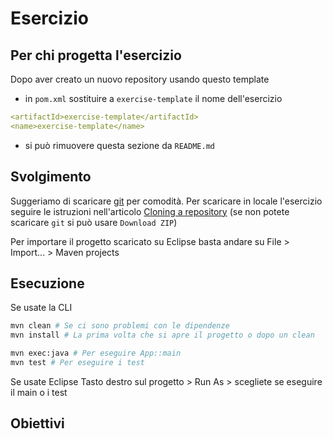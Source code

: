 # Esercizio 

## Per chi progetta l'esercizio 

Dopo aver creato un nuovo repository usando questo template

- in `pom.xml` sostituire a `exercise-template` il nome dell'esercizio

```yaml
<artifactId>exercise-template</artifactId>
<name>exercise-template</name>
```

- si può rimuovere questa sezione da `README.md`

## Svolgimento 

Suggeriamo di scaricare [git](https://git-scm.com/) per comodità. Per scaricare in locale l'esercizio seguire le istruzioni nell'articolo [Cloning a repository](https://docs.github.com/en/repositories/creating-and-managing-repositories/cloning-a-repository) (se non potete scaricare `git` si può usare `Download ZIP`)

Per importare il progetto scaricato su Eclipse basta andare su File > Import... > Maven projects

## Esecuzione

Se usate la CLI

```bash
mvn clean # Se ci sono problemi con le dipendenze 
mvn install # La prima volta che si apre il progetto o dopo un clean

mvn exec:java # Per eseguire App::main
mvn test # Per eseguire i test
```

Se usate Eclipse Tasto destro sul progetto > Run As > scegliete se eseguire il main o i test 

## Obiettivi 

<!-- TODO: spiegazione dell'esercizio -->
